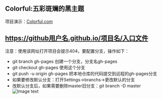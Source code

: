 ## Colorful:五彩斑斓的黑主题
项目演示：[Colorful.com](https://appursuefaith.github.io/Colorful/index.html)
## https://github用户名.github.io/项目名/入口文件
注意：使用该网址打开项目会提示404，要配置分支，操作如下：
- git branch gh-pages	创建一个分支，分支名gh-pages
- git checkout gh-pages	使用这个分支
- git push -u origin gh-pages	把本地仓库的代码提交到远程的gh-pages分支
- 如果要修改默认分支：打开Settings->branchs->更改默认的分支
- 改默认分支后，如果需要删除master旧分支：git branch -D master
![Image text](https://raw.githubusercontent.com/appursuefaith/Colorful/gh-pages/images/bg.jpg)
